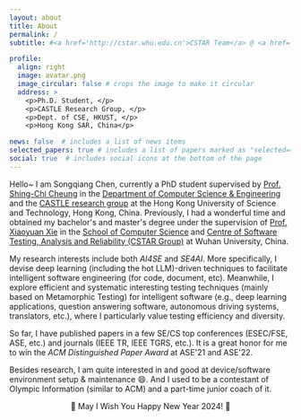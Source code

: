 ```yaml
---
layout: about
title: About
permalink: /
subtitle: #<a href='http://cstar.whu.edu.cn'>CSTAR Team</a> @ <a href='http://cs.whu.edu.cn'>School of Computer Science</a>, <a href='https://www.whu.edu.cn'>Wuhan Univeristy</a>

profile:
  align: right
  image: avatar.png
  image_circular: false # crops the image to make it circular
  address: >
    <p>Ph.D. Student, </p>
    <p>CASTLE Research Group, </p>
    <p>Dept. of CSE, HKUST, </p>
    <p>Hong Kong SAR, China</p>

news: false  # includes a list of news items
selected_papers: true # includes a list of papers marked as "selected={true}"
social: true  # includes social icons at the bottom of the page
---
```


Hello~ I am Songqiang Chen, currently a PhD student supervised by [Prof. Shing-Chi Cheung](https://cse.hkust.edu.hk/~scc/) in the [Department of Computer Science & Engineering](https://cse.hkust.edu.hk) and the [CASTLE research group](http://castle.cse.ust.hk) at the Hong Kong University of Science and Technology, Hong Kong, China. Previously, I had a wonderful time and obtained my bachelor's and master's degree under the supervision of [Prof. Xiaoyuan Xie](https://xiaoyuanxie.github.io) in the [School of Computer Science](http://cs.whu.edu.cn) and [Centre of Software Testing, Analysis and Reliability (CSTAR Group)](http://cstar.whu.edu.cn) at Wuhan University, China.

My research interests include both *AI4SE* and *SE4AI*. More specifically, I devise deep learning (including the hot LLM)-driven techniques to facilitate intelligent software engineering (for code, document, etc). Meanwhile, I explore efficient and systematic interesting testing techniques (mainly based on Metamorphic Testing) for intelligent software (e.g., deep learning applications, question answering software, autonomous driving systems, translators, etc.), where I particularly value testing efficiency and diversity. 

So far, I have published papers in a few SE/CS top conferences (ESEC/FSE, ASE, etc.) and journals (IEEE TR, IEEE TGRS, etc.). It is a great honor for me to win the *ACM Distinguished Paper Award* at ASE'21 and ASE'22.

Besides research, I am quite interested in and good at device/software environment setup & maintenance :smile:. And I used to be a contestant of Olympic Information (similar to ACM) and a part-time junior coach of it. 

<center>🧧 May I Wish You Happy New Year 2024! 🧧</center>
